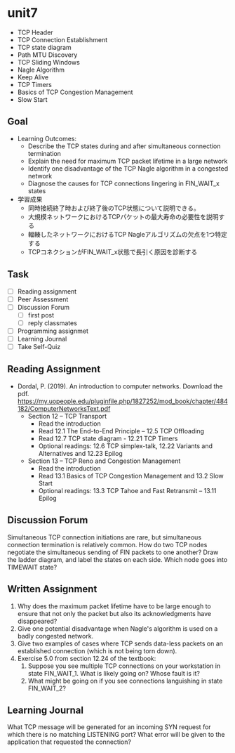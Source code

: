 # unit7

- TCP Header
- TCP Connection Establishment
- TCP state diagram
- Path MTU Discovery
- TCP Sliding Windows
- Nagle Algorithm
- Keep Alive
- TCP Timers
- Basics of TCP Congestion Management
- Slow Start

## Goal

- Learning Outcomes:
  - Describe the TCP states during and after simultaneous connection termination
  - Explain the need for maximum TCP packet lifetime in a large network
  - Identify one disadvantage of the TCP Nagle algorithm in a congested network
  - Diagnose the causes for TCP connections lingering in FIN_WAIT_x states
- 学習成果
  - 同時接続終了時および終了後のTCP状態について説明できる。
  - 大規模ネットワークにおけるTCPパケットの最大寿命の必要性を説明する
  - 輻輳したネットワークにおけるTCP Nagleアルゴリズムの欠点を1つ特定する
  - TCPコネクションがFIN_WAIT_x状態で長引く原因を診断する

## Task

- [ ] Reading assignment
- [ ] Peer Assessment
- [ ] Discussion Forum
  - [ ] first post
  - [ ] reply classmates
- [ ] Programming assignmet
- [ ] Learning Journal
- [ ] Take Self-Quiz

## Reading Assignment

- Dordal, P. (2019). An introduction to computer networks. Download the pdf. <https://my.uopeople.edu/pluginfile.php/1827252/mod_book/chapter/484182/ComputerNetworksText.pdf>
  - Section 12 – TCP Transport
    - Read the introduction
    - Read 12.1 The End-to-End Principle – 12.5 TCP Offloading
    - Read 12.7 TCP state diagram - 12.21 TCP Timers
    - Optional readings: 12.6 TCP simplex-talk, 12.22 Variants and Alternatives and 12.23 Epilog
  - Section 13 – TCP Reno and Congestion Management
    - Read the introduction
    - Read 13.1 Basics of TCP Congestion Management and 13.2 Slow Start
    - Optional readings: 13.3 TCP Tahoe and Fast Retransmit – 13.11 Epilog

## Discussion Forum

Simultaneous TCP connection initiations are rare, but simultaneous connection termination is relatively common. How do two TCP nodes negotiate the simultaneous sending of FIN packets to one another? Draw the ladder diagram, and label the states on each side. Which node goes into TIMEWAIT state?

## Written Assignment

1. Why does the maximum packet lifetime have to be large enough to ensure that not only the packet but also its acknowledgments have disappeared?
2. Give one potential disadvantage when Nagle's algorithm is used on a badly congested network.
3. Give two examples of cases where TCP sends data-less packets on an established connection (which is not being torn down).
4. Exercise 5.0 from section 12.24 of the textbook:
   1. Suppose you see multiple TCP connections on your workstation in state FIN_WAIT_1. What is likely going on? Whose fault is it?
   2. What might be going on if you see connections languishing in state FIN_WAIT_2?

## Learning Journal

What TCP message will be generated for an incoming SYN request for which there is no matching LISTENING port? What error will be given to the application that requested the connection?
